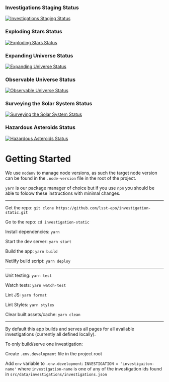 
### Investigations Staging Status

[![Investigations Staging Status](https://api.netlify.com/api/v1/badges/f394d51d-9375-44a9-bb2e-39a671d37944/deploy-status)](https://app.netlify.com/sites/investigations/deploys)


### Exploding Stars Status

[![Exploding Stars Status](https://api.netlify.com/api/v1/badges/eff06c2a-4dac-4fe2-9e95-85b83cec506b/deploy-status)](https://app.netlify.com/sites/explodingstars/deploys)


### Expanding Universe Status

[![Expanding Universe Status](https://api.netlify.com/api/v1/badges/c6475c2b-ccca-4deb-a15d-741e74c53b8c/deploy-status)](https://app.netlify.com/sites/expandinguniverse/deploys)


### Observable Universe Status

[![Observable Universe Status](https://api.netlify.com/api/v1/badges/a765afa3-2f20-41ab-a723-7065ad075bd5/deploy-status)](https://app.netlify.com/sites/observableuniverse/deploys)


### Surveying the Solar System Status

[![Surveying the Solar System Status](https://api.netlify.com/api/v1/badges/8108e715-5050-47ef-b127-6ede62fb0477/deploy-status)](https://app.netlify.com/sites/surveyingthesolarsystem/deploys)


### Hazardous Asteroids Status

[![Hazardous Asteroids Status](https://api.netlify.com/api/v1/badges/19861625-40ab-44c8-8da0-a51f94878957/deploy-status)](https://app.netlify.com/sites/hazardousasteroids/deploys)


# Getting Started

We use `nodenv` to manage node versions, as such the target node version can be found in the `.node-version` file in the root of the project.

`yarn` is our package manager of choice but if you use `npm` you should be able to foloow these instructions with minimal changes.

---

Get the repo: `git clone https://github.com/lsst-epo/investigation-static.git`

Go to the repo: `cd investigation-static`

Install dependencies: `yarn`

Start the dev server: `yarn start`

Build the app: `yarn build`

Netlify build script: `yarn deploy`

---

Unit testing: `yarn test`

Watch tests: `yarn watch-test`

Lint JS: `yarn format`

Lint Styles: `yarn styles`

Clear built assets/cache: `yarn clean`

---

By default this app builds and serves all pages for all available investigations (currently all defined locally).

To only build/serve one investigation:

Create `.env.development` file in the project root

Add `env` variable to `.env.development`: `INVESTIGATION = 'investigaiton-name'` where `investigation-name` is one of any of the investigation ids found in `src/data/investigations/investigations.json`

